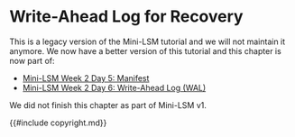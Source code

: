 <!--
  mini-lsm-book © 2022-2025 by Alex Chi Z is licensed under CC BY-NC-SA 4.0
-->

# Write-Ahead Log for Recovery

<div class="warning">

This is a legacy version of the Mini-LSM tutorial and we will not maintain it anymore. We now have a better version of this tutorial 
and this chapter is now part of:

- [Mini-LSM Week 2 Day 5: Manifest](./week2-05-manifest.md)
- [Mini-LSM Week 2 Day 6: Write-Ahead Log (WAL)](./week2-06-wal.md)

</div>

We did not finish this chapter as part of Mini-LSM v1.

{{#include copyright.md}}
